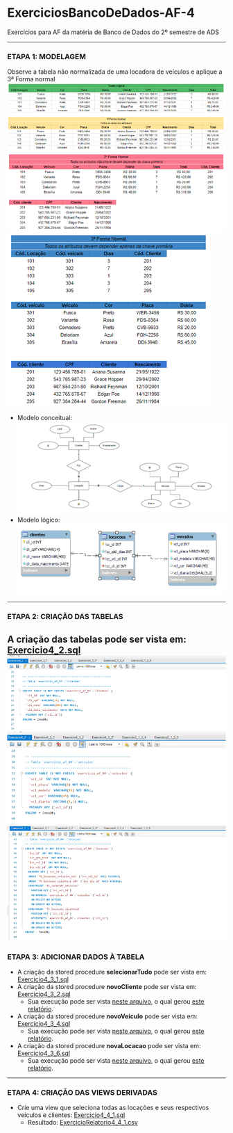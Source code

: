 # ExerciciosBancoDeDados-AF-4
Exercícios para AF da matéria de Banco de Dados do 2º semestre de ADS

--- 
### ETAPA 1: MODELAGEM
Observe a tabela não normalizada de uma locadora de veículos e aplique a 3ª Forma normal<br>
![Exercicio4_1_1_0.png](https://github.com/YasminBrazASilva/ExerciciosBancoDeDados-AF-4/blob/main/Exercicio4_1_1_0.png)<br>
![Exercicio4_1_1_1.png](https://github.com/YasminBrazASilva/ExerciciosBancoDeDados-AF-4/blob/main/Exercicio4_1_1_1.png)<br>
![Exercicio4_1_1_2.png](https://github.com/YasminBrazASilva/ExerciciosBancoDeDados-AF-4/blob/main/Exercicio4_1_1_2.png)<br>
![Exercicio4_1_1_3.png](https://github.com/YasminBrazASilva/ExerciciosBancoDeDados-AF-4/blob/main/Exercicio4_1_1_3.png)<br>

* Modelo conceitual: <br>
   ![ExercicioModeloConceitual4_1_2.png](https://github.com/YasminBrazASilva/ExerciciosBancoDeDados-AF-4/blob/main/ExercicioModeloConceitual4_1_2.png)<br>
* Modelo lógico: <br>
   ![ExercicioModeloLogico4_1_2.png](https://github.com/YasminBrazASilva/ExerciciosBancoDeDados-AF-4/blob/main/ExercicioModeloLogico4_1_2.png)<br>

---

### ETAPA 2: CRIAÇÃO DAS TABELAS
A criação das tabelas pode ser vista em: [Exercicio4_2.sql](https://github.com/YasminBrazASilva/ExerciciosBancoDeDados-AF-4/blob/main/Exercicio4_2.sql) <br> 
  ![ExercicioTela4_2_1.png](https://github.com/YasminBrazASilva/ExerciciosBancoDeDados-AF-4/blob/main/ExercicioTela4_2_1.png)
  ![ExercicioTela4_2_2.png](https://github.com/YasminBrazASilva/ExerciciosBancoDeDados-AF-4/blob/main/ExercicioTela4_2_2.png)
  ![ExercicioTela4_2_3.png](https://github.com/YasminBrazASilva/ExerciciosBancoDeDados-AF-4/blob/main/ExercicioTela4_2_3.png)
---

### ETAPA 3: ADICIONAR DADOS À TABELA
  * A criação da stored procedure **selecionarTudo** pode ser vista em: [Exercicio4_3_1.sql](https://github.com/YasminBrazASilva/ExerciciosBancoDeDados-AF-4/blob/main/Exercicio4_3_1.sql) <br>
  * A criação da stored procedure **novoCliente** pode ser vista em: [Exercicio4_3_2.sql](https://github.com/YasminBrazASilva/ExerciciosBancoDeDados-AF-4/blob/main/Exercicio4_3_2.sql) <br>
    * Sua execução pode ser vista [neste arquivo](https://github.com/YasminBrazASilva/ExerciciosBancoDeDados-AF-4/blob/main/Exercicio4_3_3.sql), o qual gerou [este relatório](https://github.com/YasminBrazASilva/ExerciciosBancoDeDados-AF-4/blob/main/ExercicioRelatorio4_3_3.csv). <br>
  * A criação da stored procedure **novoVeiculo** pode ser vista em: [Exercicio4_3_4.sql](https://github.com/YasminBrazASilva/ExerciciosBancoDeDados-AF-4/blob/main/Exercicio4_3_4.sql) <br>
    * Sua execução pode ser vista [neste arquivo](https://github.com/YasminBrazASilva/ExerciciosBancoDeDados-AF-4/blob/main/Exercicio4_3_5.sql), o qual gerou [este relatório](https://github.com/YasminBrazASilva/ExerciciosBancoDeDados-AF-4/blob/main/ExercicioRelatorio4_3_5.csv). <br>
  * A criação da stored procedure **novaLocacao** pode ser vista em: [Exercicio4_3_6.sql](https://github.com/YasminBrazASilva/ExerciciosBancoDeDados-AF-4/blob/main/Exercicio4_3_6.sql) <br>
    * Sua execução pode ser vista [neste arquivo](https://github.com/YasminBrazASilva/ExerciciosBancoDeDados-AF-4/blob/main/Exercicio4_3_7.sql), o qual gerou [este relatório](https://github.com/YasminBrazASilva/ExerciciosBancoDeDados-AF-4/blob/main/ExercicioRelatorio4_3_7.csv). <br> 

--- 

### ETAPA 4: CRIAÇÃO DAS VIEWS DERIVADAS
* Crie uma view que seleciona todas as locações e seus respectivos veículos e clientes: [Exercicio4_4_1.sql](https://github.com/YasminBrazASilva/ExerciciosBancoDeDados-AF-4/blob/main/Exercicio4_4_1.sql)
    * Resultado: [ExercicioRelatorio4_4_1.csv](https://github.com/YasminBrazASilva/ExerciciosBancoDeDados-AF-4/blob/main/ExercicioRelatorio4_4_1.csv) 
